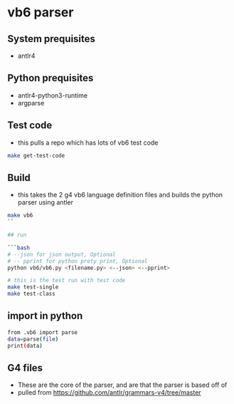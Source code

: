 # vb6 parser

## System prequisites

- antlr4

## Python prequisites

- antlr4-python3-runtime
- argparse

## Test code

- this pulls a repo which has lots of vb6 test code

```bash
make get-test-code
```

## Build

- this takes the 2 g4 vb6 language definition files and builds the python parser using antler

```bash
make vb6
``

## run

```bash
# --json for json output, Optional
# -- pprint for python prety print, Optional
python vb6/vb6.py <filename.py> <--json> <--pprint>

# this is the test run with test code
make test-single
make test-class
```

## import in python

```bash
from .vb6 import parse
data=parse(file)
print(data)
```

## G4 files

- These are the core of the parser, and are that the parser is based off of
- pulled from https://github.com/antlr/grammars-v4/tree/master
